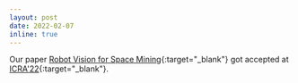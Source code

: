 ```yaml
---
layout: post
date: 2022-02-07
inline: true
---
```


Our paper [Robot Vision for Space Mining](https://arxiv.org/abs/2109.12109){:target="\_blank"} got accepted at [ICRA'22](https://www.icra2022.org/){:target="\_blank"}.
